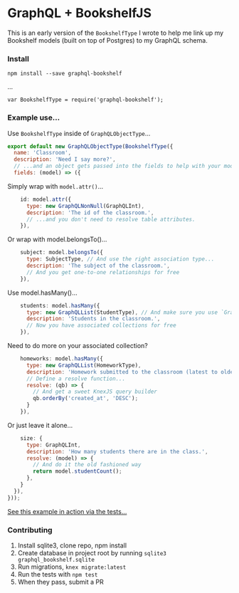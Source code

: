# GraphQL + BookshelfJS
This is an early version of the `BookshelfType` I wrote to help me link up my Bookshelf models (built on top of Postgres) to my GraphQL schema.
### Install
`npm install --save graphql-bookshelf`

...

`var BookshelfType = require('graphql-bookshelf');`
### Example use...
Use `BookshelfType` inside of `GraphQLObjectType`...
```js
export default new GraphQLObjectType(BookshelfType({
  name: 'Classroom',
  description: 'Need I say more?',
  // ...and an object gets passed into the fields to help with your model.
  fields: (model) => ({
```
Simply wrap with `model.attr()`...
```js
    id: model.attr({
      type: new GraphQLNonNull(GraphQLInt),
      description: 'The id of the classroom.',
      // ...and you don't need to resolve table attributes.
    }),
```
Or wrap with model.belongsTo()...
```js
    subject: model.belongsTo({
      type: SubjectType, // And use the right association type...
      description: 'The subject of the classroom.',
      // And you get one-to-one relationships for free
    }),
```
Use model.hasMany()...
```js
    students: model.hasMany({
      type: new GraphQLList(StudentType), // And make sure you use `GraphQLList`
      description: 'Students in the classroom.',
      // Now you have associated collections for free
    }),
```
Need to do more on your associated collection?
```js
    homeworks: model.hasMany({
      type: new GraphQLList(HomeworkType),
      description: 'Homework submitted to the classroom (latest to oldest).',
      // Define a resolve function...
      resolve: (qb) => {
        // And get a sweet KnexJS query builder
        qb.orderBy('created_at', 'DESC');
      }
    }),
```
Or just leave it alone...
```js
    size: {
      type: GraphQLInt,
      description: 'How many students there are in the class.',
      resolve: (model) => {
        // And do it the old fashioned way
        return model.studentCount();
      },
    }
  }),
}));
```

[See this example in action via the tests...](https://github.com/brysgo/graphql-bookshelf/blob/master/schema/ClassroomType.js)

### Contributing
 1. Install sqlite3, clone repo, npm install
 2. Create database in project root by running `sqlite3 graphql_bookshelf.sqlite`
 3. Run migrations, `knex migrate:latest`
 4. Run the tests with `npm test`
 5. When they pass, submit a PR

